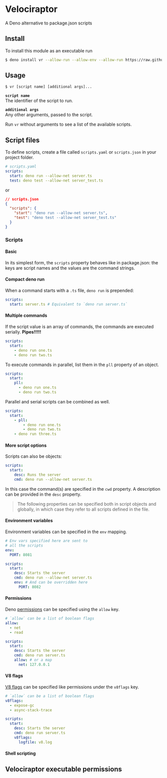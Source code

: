 # Velociraptor

A Deno alternative to package.json scripts

## Install

To install this module as an executable run

```sh
$ deno install vr --allow-run --allow-env --allow-run https://raw.github.com/umbopepato/velociraptor/master/mod.ts
```

## Usage

```sh
$ vr [script name] [additional args]...
```

**`script name`**  
The identifier of the script to run.

**`additional args`**  
Any other arguments, passed to the script.

Run `vr` without arguments to see a list of the available scripts.

## Script files

To define scripts, create a file called `scripts.yaml` or `scripts.json` in your project folder.

```yaml
# scripts.yaml
scripts:
  start: deno run --allow-net server.ts
  test: deno test --allow-net server_test.ts
```

or

```json
// scripts.json
{
  "scripts": {
    "start": "deno run --allow-net server.ts",
    "test": "deno test --allow-net server_test.ts"
  }
}
```

### Scripts

#### Basic

In its simplest form, the `scripts` property behaves like in package.json: the keys are script names and the values are the command strings.

#### Compact deno run

When a command starts with a `.ts` file, `deno run` is prepended:

```yaml
scripts:
  start: server.ts # Equivalent to `deno run server.ts`
```

#### Multiple commands

If the script value is an array of commands, the commands are executed serially. **Pipes!!!!!**

```yaml
scripts:
  start:
    - deno run one.ts
    - deno run two.ts
```

To execute commands in parallel, list them in the `pll` property of an object.

```yaml
scripts:
  start:
    pll:
      - deno run one.ts
      - deno run two.ts
```

Parallel and serial scripts can be combined as well.

```yaml
scripts:
  start:
    - pll:
        - deno run one.ts
        - deno run two.ts
    - deno run three.ts
```

#### More script options

Scripts can also be objects:

```yaml
scripts:
  start:
    desc: Runs the server
    cmd: deno run --allow-net server.ts
```

In this case the command(s) are specified in the `cwd` property. A description can be provided in the `desc` property.

> The following properties can be specified both in script objects and globally, in which case they refer to all scripts defined in the file.

#### Environment variables

Environment variables can be specified in the `env` mapping.

```yaml
# Env vars specified here are sent to
# all the scripts
env:
  PORT: 8081

scripts:
  start:
    desc: Starts the server
    cmd: deno run --allow-net server.ts
    env: # And can be overridden here
      PORT: 8082
```

#### Permissions

Deno [permissions](https://deno.land/std/manual.md#goals) can be specified using the `allow` key.

```yaml
# `allow` can be a list of boolean flags
allow:
  - net
  - read

scripts:
  start:
    desc: Starts the server
    cmd: deno run server.ts
    allow: # or a map
      net: 127.0.0.1
```

#### V8 flags

[V8 flags](https://deno.land/std/manual.md#v8-flags) can be specified like permissions under the `v8flags` key.

```yaml
# `allow` can be a list of boolean flags
v8flags:
  - expose-gc
  - async-stack-trace

scripts:
  start:
    desc: Starts the server
    cmd: deno run server.ts
    v8flags:
      logfile: v8.log
```

#### Shell scripting



## Velociraptor executable permissions

